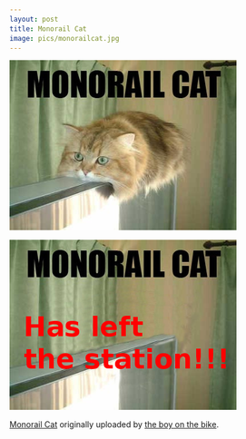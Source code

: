 ```yaml
---
layout: post
title: Monorail Cat
image: pics/monorailcat.jpg
---
```


<span class="center"><a href="http://www.flickr.com/photos/buro9/299002580/"><img src="pics/monorailcat.jpg" width="400" alt="Picture of Monorail Cat"/></a></span>

<span class="center"><img src="pics/monorailcat2.jpg" width="400" alt="monorail station"/></span>

[Monorail Cat] originally uploaded by [the boy on the bike].

[Monorail Cat]: http://www.flickr.com/photos/buro9/299002580/
[the boy on the bike]: http://www.flickr.com/people/buro9/.

